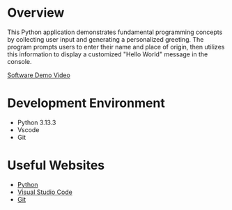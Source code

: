 # Overview

This Python application demonstrates fundamental programming concepts by collecting user input and generating a personalized greeting. The program prompts users to enter their name and place of origin, then utilizes this information to display a customized "Hello World" message in the console.

[Software Demo Video](https://www.youtube.com/watch?v=fLdhCtG09sQ)

# Development Environment

* Python 3.13.3
* Vscode
* Git

# Useful Websites

* [Python](https://www.python.org/downloads/)
* [Visual Studio Code](https://code.visualstudio.com/download)
* [Git](https://git-scm.com/)
